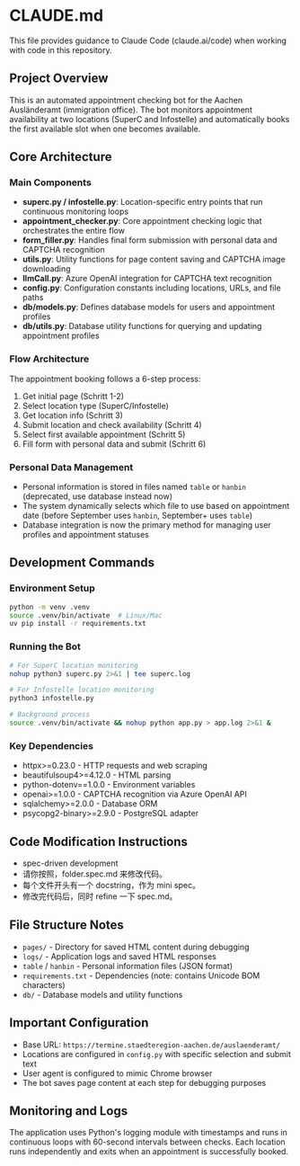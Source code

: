 # CLAUDE.md

This file provides guidance to Claude Code (claude.ai/code) when working with code in this repository.

## Project Overview

This is an automated appointment checking bot for the Aachen Ausländeramt (immigration office). The bot monitors appointment availability at two locations (SuperC and Infostelle) and automatically books the first available slot when one becomes available.

## Core Architecture

### Main Components

- **superc.py / infostelle.py**: Location-specific entry points that run continuous monitoring loops
- **appointment_checker.py**: Core appointment checking logic that orchestrates the entire flow
- **form_filler.py**: Handles final form submission with personal data and CAPTCHA recognition
- **utils.py**: Utility functions for page content saving and CAPTCHA image downloading
- **llmCall.py**: Azure OpenAI integration for CAPTCHA text recognition
- **config.py**: Configuration constants including locations, URLs, and file paths
- **db/models.py**: Defines database models for users and appointment profiles
- **db/utils.py**: Database utility functions for querying and updating appointment profiles

### Flow Architecture

The appointment booking follows a 6-step process:
1. Get initial page (Schritt 1-2)
2. Select location type (SuperC/Infostelle)
3. Get location info (Schritt 3)
4. Submit location and check availability (Schritt 4)
5. Select first available appointment (Schritt 5)
6. Fill form with personal data and submit (Schritt 6)

### Personal Data Management

- Personal information is stored in files named `table` or `hanbin` (deprecated, use database instead now)
- The system dynamically selects which file to use based on appointment date (before September uses `hanbin`, September+ uses `table`)
- Database integration is now the primary method for managing user profiles and appointment statuses

## Development Commands

### Environment Setup
```bash
python -m venv .venv
source .venv/bin/activate  # Linux/Mac
uv pip install -r requirements.txt
```

### Running the Bot
```bash
# For SuperC location monitoring
nohup python3 superc.py 2>&1 | tee superc.log

# For Infostelle location monitoring  
python3 infostelle.py

# Background process
source .venv/bin/activate && nohup python app.py > app.log 2>&1 &
```

### Key Dependencies
- httpx>=0.23.0 - HTTP requests and web scraping
- beautifulsoup4>=4.12.0 - HTML parsing
- python-dotenv==1.0.0 - Environment variables
- openai>=1.0.0 - CAPTCHA recognition via Azure OpenAI API
- sqlalchemy>=2.0.0 - Database ORM
- psycopg2-binary>=2.9.0 - PostgreSQL adapter

## Code Modification Instructions
- spec-driven development
- 请你按照，folder.spec.md 来修改代码。
- 每个文件开头有一个 docstring，作为 mini spec。
- 修改完代码后，同时 refine 一下 spec.md。

## File Structure Notes

- `pages/` - Directory for saved HTML content during debugging
- `logs/` - Application logs and saved HTML responses
- `table` / `hanbin` - Personal information files (JSON format)
- `requirements.txt` - Dependencies (note: contains Unicode BOM characters)
- `db/` - Database models and utility functions

## Important Configuration

- Base URL: `https://termine.staedteregion-aachen.de/auslaenderamt/`
- Locations are configured in `config.py` with specific selection and submit text
- User agent is configured to mimic Chrome browser
- The bot saves page content at each step for debugging purposes

## Monitoring and Logs

The application uses Python's logging module with timestamps and runs in continuous loops with 60-second intervals between checks. Each location runs independently and exits when an appointment is successfully booked.